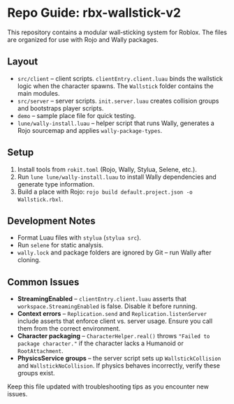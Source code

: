 # Repo Guide: rbx-wallstick-v2

This repository contains a modular wall‑sticking system for Roblox. The files are
organized for use with Rojo and Wally packages.

## Layout
- `src/client` – client scripts. `clientEntry.client.luau` binds the wallstick logic when the character spawns. The `Wallstick` folder contains the main modules.
- `src/server` – server scripts. `init.server.luau` creates collision groups and bootstraps player scripts.
- `demo` – sample place file for quick testing.
- `lune/wally-install.luau` – helper script that runs Wally, generates a Rojo sourcemap and applies `wally-package-types`.

## Setup
1. Install tools from `rokit.toml` (Rojo, Wally, Stylua, Selene, etc.).
2. Run `lune lune/wally-install.luau` to install Wally dependencies and generate type information.
3. Build a place with Rojo: `rojo build default.project.json -o Wallstick.rbxl`.

## Development Notes
- Format Luau files with `stylua` (`stylua src`).
- Run `selene` for static analysis.
- `wally.lock` and package folders are ignored by Git – run Wally after cloning.

## Common Issues
- **StreamingEnabled** – `clientEntry.client.luau` asserts that `workspace.StreamingEnabled` is false. Disable it before running.
- **Context errors** – `Replication.send` and `Replication.listenServer` include asserts that enforce client vs. server usage. Ensure you call them from the correct environment.
- **Character packaging** – `CharacterHelper.real()` throws `"Failed to package character."` if the character lacks a Humanoid or `RootAttachment`.
- **PhysicsService groups** – the server script sets up `WallstickCollision` and `WallstickNoCollision`. If physics behaves incorrectly, verify these groups exist.

Keep this file updated with troubleshooting tips as you encounter new issues.

